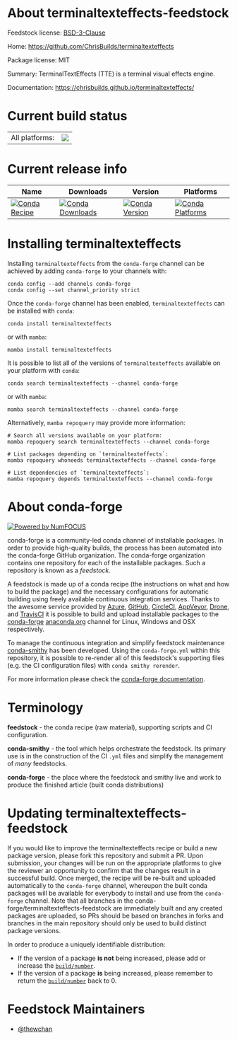 About terminaltexteffects-feedstock
===================================

Feedstock license: [BSD-3-Clause](https://github.com/conda-forge/terminaltexteffects-feedstock/blob/main/LICENSE.txt)

Home: https://github.com/ChrisBuilds/terminaltexteffects

Package license: MIT

Summary: TerminalTextEffects (TTE) is a terminal visual effects engine.

Documentation: https://chrisbuilds.github.io/terminaltexteffects/

Current build status
====================


<table><tr><td>All platforms:</td>
    <td>
      <a href="https://dev.azure.com/conda-forge/feedstock-builds/_build/latest?definitionId=22739&branchName=main">
        <img src="https://dev.azure.com/conda-forge/feedstock-builds/_apis/build/status/terminaltexteffects-feedstock?branchName=main">
      </a>
    </td>
  </tr>
</table>

Current release info
====================

| Name | Downloads | Version | Platforms |
| --- | --- | --- | --- |
| [![Conda Recipe](https://img.shields.io/badge/recipe-terminaltexteffects-green.svg)](https://anaconda.org/conda-forge/terminaltexteffects) | [![Conda Downloads](https://img.shields.io/conda/dn/conda-forge/terminaltexteffects.svg)](https://anaconda.org/conda-forge/terminaltexteffects) | [![Conda Version](https://img.shields.io/conda/vn/conda-forge/terminaltexteffects.svg)](https://anaconda.org/conda-forge/terminaltexteffects) | [![Conda Platforms](https://img.shields.io/conda/pn/conda-forge/terminaltexteffects.svg)](https://anaconda.org/conda-forge/terminaltexteffects) |

Installing terminaltexteffects
==============================

Installing `terminaltexteffects` from the `conda-forge` channel can be achieved by adding `conda-forge` to your channels with:

```
conda config --add channels conda-forge
conda config --set channel_priority strict
```

Once the `conda-forge` channel has been enabled, `terminaltexteffects` can be installed with `conda`:

```
conda install terminaltexteffects
```

or with `mamba`:

```
mamba install terminaltexteffects
```

It is possible to list all of the versions of `terminaltexteffects` available on your platform with `conda`:

```
conda search terminaltexteffects --channel conda-forge
```

or with `mamba`:

```
mamba search terminaltexteffects --channel conda-forge
```

Alternatively, `mamba repoquery` may provide more information:

```
# Search all versions available on your platform:
mamba repoquery search terminaltexteffects --channel conda-forge

# List packages depending on `terminaltexteffects`:
mamba repoquery whoneeds terminaltexteffects --channel conda-forge

# List dependencies of `terminaltexteffects`:
mamba repoquery depends terminaltexteffects --channel conda-forge
```


About conda-forge
=================

[![Powered by
NumFOCUS](https://img.shields.io/badge/powered%20by-NumFOCUS-orange.svg?style=flat&colorA=E1523D&colorB=007D8A)](https://numfocus.org)

conda-forge is a community-led conda channel of installable packages.
In order to provide high-quality builds, the process has been automated into the
conda-forge GitHub organization. The conda-forge organization contains one repository
for each of the installable packages. Such a repository is known as a *feedstock*.

A feedstock is made up of a conda recipe (the instructions on what and how to build
the package) and the necessary configurations for automatic building using freely
available continuous integration services. Thanks to the awesome service provided by
[Azure](https://azure.microsoft.com/en-us/services/devops/), [GitHub](https://github.com/),
[CircleCI](https://circleci.com/), [AppVeyor](https://www.appveyor.com/),
[Drone](https://cloud.drone.io/welcome), and [TravisCI](https://travis-ci.com/)
it is possible to build and upload installable packages to the
[conda-forge](https://anaconda.org/conda-forge) [anaconda.org](https://anaconda.org/)
channel for Linux, Windows and OSX respectively.

To manage the continuous integration and simplify feedstock maintenance
[conda-smithy](https://github.com/conda-forge/conda-smithy) has been developed.
Using the ``conda-forge.yml`` within this repository, it is possible to re-render all of
this feedstock's supporting files (e.g. the CI configuration files) with ``conda smithy rerender``.

For more information please check the [conda-forge documentation](https://conda-forge.org/docs/).

Terminology
===========

**feedstock** - the conda recipe (raw material), supporting scripts and CI configuration.

**conda-smithy** - the tool which helps orchestrate the feedstock.
                   Its primary use is in the construction of the CI ``.yml`` files
                   and simplify the management of *many* feedstocks.

**conda-forge** - the place where the feedstock and smithy live and work to
                  produce the finished article (built conda distributions)


Updating terminaltexteffects-feedstock
======================================

If you would like to improve the terminaltexteffects recipe or build a new
package version, please fork this repository and submit a PR. Upon submission,
your changes will be run on the appropriate platforms to give the reviewer an
opportunity to confirm that the changes result in a successful build. Once
merged, the recipe will be re-built and uploaded automatically to the
`conda-forge` channel, whereupon the built conda packages will be available for
everybody to install and use from the `conda-forge` channel.
Note that all branches in the conda-forge/terminaltexteffects-feedstock are
immediately built and any created packages are uploaded, so PRs should be based
on branches in forks and branches in the main repository should only be used to
build distinct package versions.

In order to produce a uniquely identifiable distribution:
 * If the version of a package **is not** being increased, please add or increase
   the [``build/number``](https://docs.conda.io/projects/conda-build/en/latest/resources/define-metadata.html#build-number-and-string).
 * If the version of a package **is** being increased, please remember to return
   the [``build/number``](https://docs.conda.io/projects/conda-build/en/latest/resources/define-metadata.html#build-number-and-string)
   back to 0.

Feedstock Maintainers
=====================

* [@thewchan](https://github.com/thewchan/)


